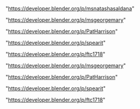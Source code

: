 "https://developer.blender.org/p/msnatashasaldana"

"https://developer.blender.org/p/msgeorgemary"

"https://developer.blender.org/p/PatHarrison"

"https://developer.blender.org/p/spearit"

"https://developer.blender.org/p/ftc1718"

 
"https://developer.blender.org/p/msgeorgemary"


"https://developer.blender.org/p/PatHarrison"


"https://developer.blender.org/p/spearit"


"https://developer.blender.org/p/ftc1718"


 
